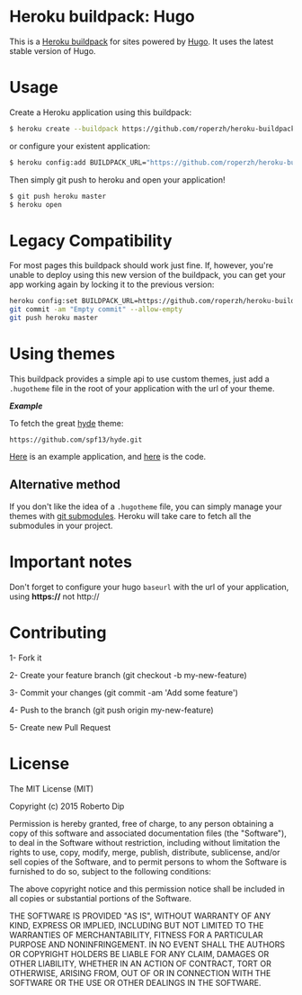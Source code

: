 Heroku buildpack: Hugo
===

This is a [Heroku buildpack](https://devcenter.heroku.com/articles/buildpacks)
for sites powered by [Hugo](https://github.com/spf13/hugo).
It uses the latest stable version of Hugo.

Usage
===

Create a Heroku application using this buildpack:

```bash
$ heroku create --buildpack https://github.com/roperzh/heroku-buildpack-hugo.git
```

or configure your existent application:

```bash
$ heroku config:add BUILDPACK_URL="https://github.com/roperzh/heroku-buildpack-hugo.git"
```

Then simply git push to heroku and open your application!

```bash
$ git push heroku master
$ heroku open
```

Legacy Compatibility
===

For most pages this buildpack should work just fine. If, however, you're unable to deploy using this new version of the buildpack, you can get your app working again by locking it to the previous version:

```bash
heroku config:set BUILDPACK_URL=https://github.com/roperzh/heroku-buildpack-hugo#v0.17
git commit -am "Empty commit" --allow-empty
git push heroku master
```

Using themes
===

This buildpack provides a simple api to use custom themes, just add a `.hugotheme`
file in the root of your application with the url of your theme.

***Example***

To fetch the great [hyde](https://github.com/spf13/hyde.git) theme:

```
https://github.com/spf13/hyde.git
```

[Here](http://immense-hollows-6319.herokuapp.com/) is an example application,
and [here](https://github.com/roperzh/example-heroku-buildpack-hugo) is the code.

Alternative method
---

If you don't like the idea of a `.hugotheme` file, you can simply manage your
themes with [git submodules](http://git-scm.com/book/en/Git-Tools-Submodules).
Heroku will take care to fetch all the submodules in your project.

Important notes
===

Don't forget to configure your hugo `baseurl` with the url of your application, using **https://** not http://

Contributing
===

1- Fork it

2- Create your feature branch (git checkout -b my-new-feature)

3- Commit your changes (git commit -am 'Add some feature')

4- Push to the branch (git push origin my-new-feature)

5- Create new Pull Request

License
===

The MIT License (MIT)

Copyright (c) 2015 Roberto Dip

Permission is hereby granted, free of charge, to any person obtaining a copy of
this software and associated documentation files (the "Software"), to deal in
the Software without restriction, including without limitation the rights to
use, copy, modify, merge, publish, distribute, sublicense, and/or sell copies of
the Software, and to permit persons to whom the Software is furnished to do so,
subject to the following conditions:

The above copyright notice and this permission notice shall be included in all
copies or substantial portions of the Software.

THE SOFTWARE IS PROVIDED "AS IS", WITHOUT WARRANTY OF ANY KIND, EXPRESS OR
IMPLIED, INCLUDING BUT NOT LIMITED TO THE WARRANTIES OF MERCHANTABILITY, FITNESS
FOR A PARTICULAR PURPOSE AND NONINFRINGEMENT. IN NO EVENT SHALL THE AUTHORS OR
COPYRIGHT HOLDERS BE LIABLE FOR ANY CLAIM, DAMAGES OR OTHER LIABILITY, WHETHER
IN AN ACTION OF CONTRACT, TORT OR OTHERWISE, ARISING FROM, OUT OF OR IN
CONNECTION WITH THE SOFTWARE OR THE USE OR OTHER DEALINGS IN THE SOFTWARE.
